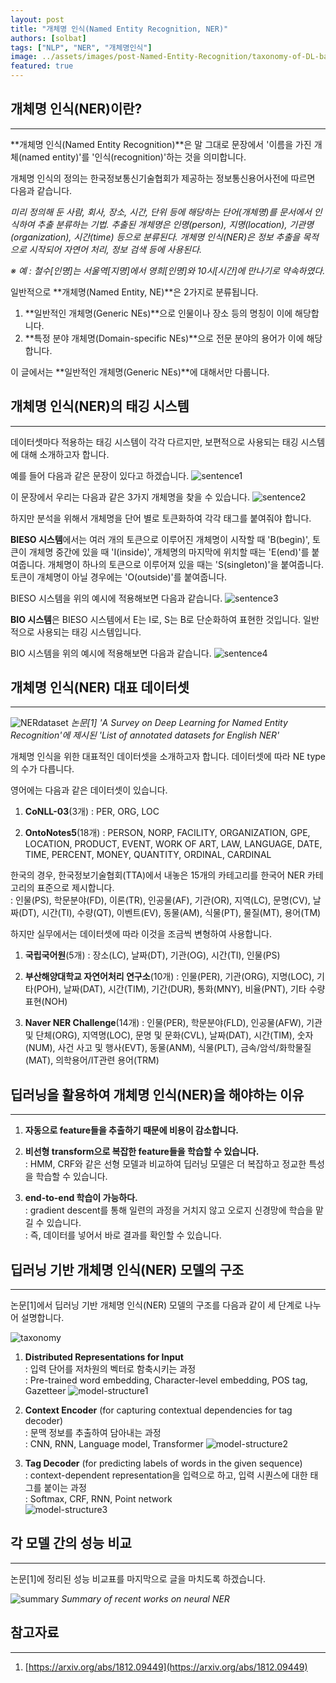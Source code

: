 ```yaml
---
layout: post 
title: "개체명 인식(Named Entity Recognition, NER)"
authors: [solbat]
tags: ["NLP", "NER", "개체명인식"]
image: ../assets/images/post-Named-Entity-Recognition/taxonomy-of-DL-based-NER.png
featured: true
---
```


## 개체명 인식(NER)이란?
---

**개체명 인식(Named Entity Recognition)**은 말 그대로 문장에서 '이름을 가진 개체(named entity)'를 '인식(recognition)'하는 것을 의미합니다.

개체명 인식의 정의는 한국정보통신기술협회가 제공하는 정보통신용어사전에 따르면 다음과 같습니다.

*미리 정의해 둔 사람, 회사, 장소, 시간, 단위 등에 해당하는 단어(개체명)를 문서에서 인식하여 추출 분류하는 기법. 추출된 개체명은 인명(person), 지명(location), 기관명(organization), 시간(time) 등으로 분류된다. 개체명 인식(NER)은 정보 추출을 목적으로 시작되어 자연어 처리, 정보 검색 등에 사용된다.*

*※ 예 : 철수[인명]는 서울역[지명]에서 영희[인명]와 10시[시간]에 만나기로 약속하였다.*

일반적으로 **개체명(Named Entity, NE)**은 2가지로 분류됩니다.

1) **일반적인 개체명(Generic NEs)**으로 인물이나 장소 등의 명칭이 이에 해당합니다.    
2) **특정 분야 개체명(Domain-specific NEs)**으로 전문 분야의 용어가 이에 해당합니다.

이 글에서는 **일반적인 개체명(Generic NEs)**에 대해서만 다룹니다.


## 개체명 인식(NER)의 태깅 시스템
---

데이터셋마다 적용하는 태깅 시스템이 각각 다르지만, 보편적으로 사용되는 태깅 시스템에 대해 소개하고자 합니다.

예를 들어 다음과 같은 문장이 있다고 하겠습니다.
![sentence1](../assets/images/post-Named-Entity-Recognition/sentence1.png)

이 문장에서 우리는 다음과 같은 3가지 개체명을 찾을 수 있습니다.
![sentence2](../assets/images/post-Named-Entity-Recognition/sentence2.png)

하지만 분석을 위해서 개체명을 단어 별로 토큰화하여 각각 태그를 붙여줘야 합니다.

**BIESO 시스템**에서는 여러 개의 토큰으로 이루어진 개체명이 시작할 때 'B(begin)', 토큰이 개체명 중간에 있을 때 'I(inside)', 개체명의 마지막에 위치할 때는 'E(end)'를 붙여줍니다. 개체명이 하나의 토큰으로 이루어져 있을 때는 'S(singleton)'을 붙여줍니다. 토큰이 개체명이 아닐 경우에는 'O(outside)'를 붙여줍니다.

BIESO 시스템을 위의 예시에 적용해보면 다음과 같습니다.
![sentence3](../assets/images/post-Named-Entity-Recognition/sentence3.png)

**BIO 시스템**은 BIESO 시스템에서 E는 I로, S는 B로 단순화하여 표현한 것입니다. 일반적으로 사용되는 태깅 시스템입니다. 

BIO 시스템을 위의 예시에 적용해보면 다음과 같습니다.
![sentence4](../assets/images/post-Named-Entity-Recognition/sentence4.png)


## 개체명 인식(NER) 대표 데이터셋
---

![NERdataset](../assets/images/post-Named-Entity-Recognition/list-of-annotated-datasets-for-English-NER.png)
*논문[1] 'A Survey on Deep Learning for Named Entity Recognition'에 제시된 'List of annotated datasets for English NER'*

개체명 인식을 위한 대표적인 데이터셋을 소개하고자 합니다. 데이터셋에 따라 NE type의 수가 다릅니다.

영어에는 다음과 같은 데이터셋이 있습니다.

1. **CoNLL-03**(3개) : PER, ORG, LOC    


2. **OntoNotes5**(18개) : PERSON, NORP, FACILITY, ORGANIZATION, GPE, LOCATION, PRODUCT, EVENT, WORK OF ART, LAW, LANGUAGE, DATE, TIME, PERCENT, MONEY, QUANTITY, ORDINAL, CARDINAL

한국의 경우, 한국정보기술협회(TTA)에서 내놓은 15개의 카테고리를 한국어 NER 카테고리의 표준으로 제시합니다.    
: 인물(PS), 학문분야(FD), 이론(TR), 인공물(AF), 기관(OR), 지역(LC), 문명(CV), 날짜(DT), 시간(TI), 수량(QT), 이벤트(EV), 동물(AM), 식물(PT), 물질(MT), 용어(TM)

하지만 실무에서는 데이터셋에 따라 이것을 조금씩 변형하여 사용합니다.

1. **국립국어원**(5개) : 장소(LC), 날짜(DT), 기관(OG), 시간(TI), 인물(PS) 


2. **부산해양대학교 자연어처리 연구소**(10개) : 인물(PER), 기관(ORG), 지명(LOC), 기타(POH), 날짜(DAT), 시간(TIM), 기간(DUR), 통화(MNY), 비율(PNT), 기타 수량표현(NOH)   


3. **Naver NER Challenge**(14개) : 인물(PER), 학문분야(FLD), 인공물(AFW), 기관 및 단체(ORG), 지역명(LOC), 문명 및 문화(CVL), 날짜(DAT), 시간(TIM), 숫자(NUM), 사건 사고 및 행사(EVT), 동물(ANM), 식물(PLT), 금속/암석/화학물질(MAT), 의학용어/IT관련 용어(TRM)


## 딥러닝을 활용하여 개체명 인식(NER)을 해야하는 이유
---

1. **자동으로 feature들을 추출하기 때문에 비용이 감소합니다.**


2. **비선형 transform으로 복잡한 feature들을 학습할 수 있습니다.**    
    : HMM, CRF와 같은 선형 모델과 비교하여 딥러닝 모델은 더 복잡하고 정교한 특성을 학습할 수 있습니다.
    

3. **end-to-end 학습이 가능하다.**    
    : gradient descent를 통해 일련의 과정을 거치지 않고 오로지 신경망에 학습을 맡길 수 있습니다.    
    : 즉, 데이터를 넣어서 바로 결과를 확인할 수 있습니다.


## 딥러닝 기반 개체명 인식(NER) 모델의 구조
---

논문[1]에서 딥러닝 기반 개체명 인식(NER) 모델의 구조를 다음과 같이 세 단계로 나누어 설명합니다.

![taxonomy](../assets/images/post-Named-Entity-Recognition/taxonomy-of-DL-based-NER.png)


1. **Distributed Representations for Input**    
    : 입력 단어를 저차원의 벡터로 함축시키는 과정    
    : Pre-trained word embedding, Character-level embedding, POS tag, Gazetteer
![model-structure1](../assets/images/post-Named-Entity-Recognition/cnn-and-rnn-based-models-for-extracting-character-level-representation.png)


2. **Context Encoder** (for capturing contextual dependencies for tag decoder)    
    : 문맥 정보를 추출하여 담아내는 과정    
    : CNN, RNN, Language model, Transformer
![model-structure2](../assets/images/post-Named-Entity-Recognition/rnn-based-context-encoder.png)


3. **Tag Decoder** (for predicting labels of words in the given sequence)    
    : context-dependent representation을 입력으로 하고, 입력 시퀀스에 대한 태그를 붙이는 과정    
    : Softmax, CRF, RNN, Point network    
![model-structure3](../assets/images/post-Named-Entity-Recognition/tag-decoders.png)


## 각 모델 간의 성능 비교
---

논문[1]에 정리된 성능 비교표를 마지막으로 글을 마치도록 하겠습니다.


![summary](../assets/images/post-Named-Entity-Recognition/summary-of-recent-works-on-neural-NER.png)
*Summary of recent works on neural NER*


## 참고자료
---

1. [https://arxiv.org/abs/1812.09449](https://arxiv.org/abs/1812.09449)